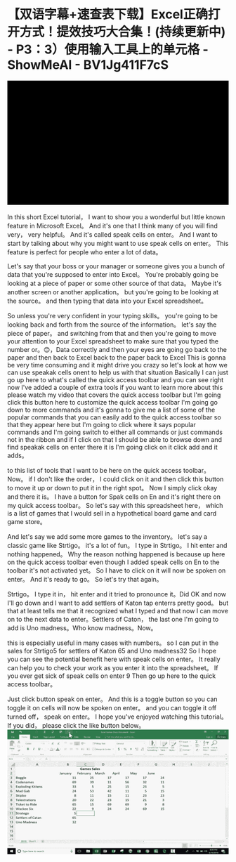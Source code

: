 # 【双语字幕+速查表下载】Excel正确打开方式！提效技巧大合集！(持续更新中) - P3：3）使用输入工具上的单元格 - ShowMeAI - BV1Jg411F7cS

![](img/b5fe42f0b88cc861c29c8d5c6910724a_0.png)

In this short Excel tutorial， I want to show you a wonderful but little known feature in Microsoft Excel。 And it's one that I think many of you will find very， very helpful。 And it's called speak cells on enter。 And I want to start by talking about why you might want to use speak cells on enter。 This feature is perfect for people who enter a lot of data。

 Let's say that your boss or your manager or someone gives you a bunch of data that you're supposed to enter into Excel。 You're probably going be looking at a piece of paper or some other source of that data。 Maybe it's another screen or another application。 but you're going to be looking at the source。 and then typing that data into your Excel spreadsheet。

 So unless you're very confident in your typing skills。 you're going to be looking back and forth from the source of the information。 let's say the piece of paper。 and switching from that and then you're going to move your attention to your Excel spreadsheet to make sure that you typed the number or。😊，Data correctly and then your eyes are going go back to the paper and then back to Excel back to the paper back to Excel This is gonna be very time consuming and it might drive you crazy so let's look at how we can use speakak cells onent to help us with that situation Basically I can just go up here to what's called the quick access toolbar and you can see right now I've added a couple of extra tools if you want to learn more about this please watch my video that covers the quick access toolbar but I'm going click this button here to customize the quick access toolbar I'm going go down to more commands and it's gonna to give me a list of some of the popular commands that you can easily add to the quick access toolbar so that they appear here but I'm going to click where it says popular commands and I'm going switch to either all commands or just commands not in the ribbon and if I click on that I should be able to browse down and find speakak cells on enter there it is I'm going click on it click add and it adds。

to this list of tools that I want to be here on the quick access toolbar。 Now。 if I don't like the order， I could click on it and then click this button to move it up or down to put it in the right spot。 Now I simply click okay and there it is。 I have a button for Spak cells on En and it's right there on my quick access toolbar。 So let's say with this spreadsheet here， which is a list of games that I would sell in a hypothetical board game and card game store。

 And let's say we add some more games to the inventory。 let's say a classic game like Strtigo。 it's a lot of fun。 I type in Strtigo。 I hit enter and nothing happened。 Why the reason nothing happened is because up here on the quick access toolbar even though I added speak cells on En to the toolbar it's not activated yet。 So I have to click on it will now be spoken on enter。 And it's ready to go。 So let's try that again。

 Strtigo。 I type it in， hit enter and it tried to pronounce it。Did OK and now I'll go down and I want to add settlers of Katon tap enterrs pretty good。 but that at least tells me that it recognized what I typed and that now I can move on to the next data to enter。Settlers of Caton， the last one I'm going to add is Uno madness。Who know madness。Now。

 this is especially useful in many cases with numbers。 so I can put in the sales for Strtigo5 for settlers of Katon 65 and Uno madness32 So I hope you can see the potential benefit here with speak cells on enter。 It really can help you to check your work as you enter it into the spreadsheet。 If you ever get sick of speak cells on enter 9 Then go up here to the quick access toolbar。

 Just click button speak on enter。 And this is a toggle button so you can toggle it on cells will now be spoken on enter。 and you can toggle it off turned off， speak on enter。 I hope you've enjoyed watching this tutorial。 If you did， please click the like button below。![](img/b5fe42f0b88cc861c29c8d5c6910724a_2.png)